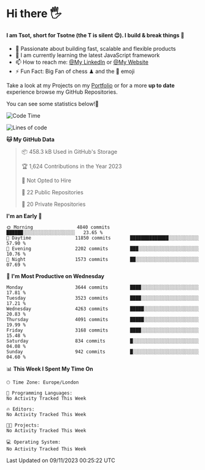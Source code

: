 # Hi there :raised_hand_with_fingers_splayed:
#### I am Tsot, short for Tsotne (the T is silent :wink:). I build & break things :space_invader:
- :telescope: Passionate about building fast, scalable and flexible products
- :seedling: I am currently learning the latest JavaScript framework 
- :mailbox: How to reach me: [@My LinkedIn](https://www.linkedin.com/in/tsotne-gvadzabia/) or [@My Website](https://tsotne.co.uk/contact)
- :zap: Fun Fact: Big Fan of chess ♟ and the 👾 emoji

Take a look at my Projects on my [Portfolio](https://tsotne.co.uk/) or for a more **up to date** experience browse my GitHub Repositories.

You can see some statistics below!:space_invader:
<!--START_SECTION:waka-->
![Code Time](http://img.shields.io/badge/Code%20Time-761%20hrs%202%20mins-blue)

![Lines of code](https://img.shields.io/badge/From%20Hello%20World%20I%27ve%20Written-8.2%20million%20lines%20of%20code-blue)

**🐱 My GitHub Data** 

> 📦 458.3 kB Used in GitHub's Storage 
 > 
> 🏆 1,624 Contributions in the Year 2023
 > 
> 🚫 Not Opted to Hire
 > 
> 📜 22 Public Repositories 
 > 
> 🔑 20 Private Repositories 
 > 
**I'm an Early 🐤** 

```text
🌞 Morning                4840 commits        ██████░░░░░░░░░░░░░░░░░░░   23.65 % 
🌆 Daytime                11850 commits       ██████████████░░░░░░░░░░░   57.90 % 
🌃 Evening                2202 commits        ███░░░░░░░░░░░░░░░░░░░░░░   10.76 % 
🌙 Night                  1573 commits        ██░░░░░░░░░░░░░░░░░░░░░░░   07.69 % 
```
📅 **I'm Most Productive on Wednesday** 

```text
Monday                   3644 commits        ████░░░░░░░░░░░░░░░░░░░░░   17.81 % 
Tuesday                  3523 commits        ████░░░░░░░░░░░░░░░░░░░░░   17.21 % 
Wednesday                4263 commits        █████░░░░░░░░░░░░░░░░░░░░   20.83 % 
Thursday                 4091 commits        █████░░░░░░░░░░░░░░░░░░░░   19.99 % 
Friday                   3168 commits        ████░░░░░░░░░░░░░░░░░░░░░   15.48 % 
Saturday                 834 commits         █░░░░░░░░░░░░░░░░░░░░░░░░   04.08 % 
Sunday                   942 commits         █░░░░░░░░░░░░░░░░░░░░░░░░   04.60 % 
```


📊 **This Week I Spent My Time On** 

```text
🕑︎ Time Zone: Europe/London

💬 Programming Languages: 
No Activity Tracked This Week

🔥 Editors: 
No Activity Tracked This Week

🐱‍💻 Projects: 
No Activity Tracked This Week

💻 Operating System: 
No Activity Tracked This Week
```


 Last Updated on 09/11/2023 00:25:22 UTC
<!--END_SECTION:waka-->
